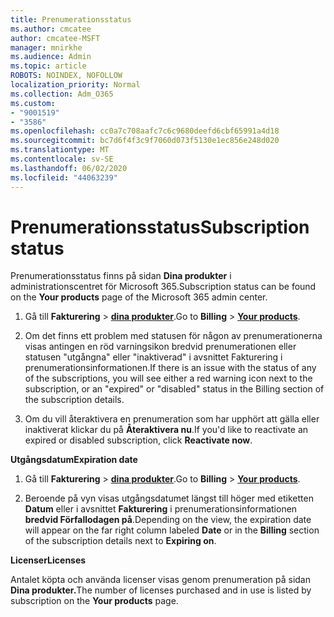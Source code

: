 ```yaml
---
title: Prenumerationsstatus
ms.author: cmcatee
author: cmcatee-MSFT
manager: mnirkhe
ms.audience: Admin
ms.topic: article
ROBOTS: NOINDEX, NOFOLLOW
localization_priority: Normal
ms.collection: Adm_O365
ms.custom:
- "9001519"
- "3586"
ms.openlocfilehash: cc0a7c708aafc7c6c9680deefd6cbf65991a4d18
ms.sourcegitcommit: bc7d6f4f3c9f7060d073f5130e1ec856e248d020
ms.translationtype: MT
ms.contentlocale: sv-SE
ms.lasthandoff: 06/02/2020
ms.locfileid: "44063239"
---
```

# <a name="subscription-status"></a><span data-ttu-id="7eeb8-102">Prenumerationsstatus</span><span class="sxs-lookup"><span data-stu-id="7eeb8-102">Subscription status</span></span>

<span data-ttu-id="7eeb8-103">Prenumerationsstatus finns på sidan **Dina produkter** i administrationscentret för Microsoft 365.</span><span class="sxs-lookup"><span data-stu-id="7eeb8-103">Subscription status can be found on the **Your products** page of the Microsoft 365 admin center.</span></span>

1. <span data-ttu-id="7eeb8-104">Gå till **Fakturering**  >  **[dina produkter](https://go.microsoft.com/fwlink/p/?linkid=842054)**.</span><span class="sxs-lookup"><span data-stu-id="7eeb8-104">Go to **Billing** > **[Your products](https://go.microsoft.com/fwlink/p/?linkid=842054)**.</span></span>

2. <span data-ttu-id="7eeb8-105">Om det finns ett problem med statusen för någon av prenumerationerna visas antingen en röd varningsikon bredvid prenumerationen eller statusen "utgångna" eller "inaktiverad" i avsnittet Fakturering i prenumerationsinformationen.</span><span class="sxs-lookup"><span data-stu-id="7eeb8-105">If there is an issue with the status of any of the subscriptions, you will see either a red warning icon next to the subscription, or an "expired" or "disabled" status in the Billing section of the subscription details.</span></span>

3. <span data-ttu-id="7eeb8-106">Om du vill återaktivera en prenumeration som har upphört att gälla eller inaktiverat klickar du på **Återaktivera nu**.</span><span class="sxs-lookup"><span data-stu-id="7eeb8-106">If you'd like to reactivate an expired or disabled subscription, click **Reactivate now**.</span></span>

<span data-ttu-id="7eeb8-107">**Utgångsdatum**</span><span class="sxs-lookup"><span data-stu-id="7eeb8-107">**Expiration date**</span></span>

1. <span data-ttu-id="7eeb8-108">Gå till **Fakturering**  >  **[dina produkter](https://go.microsoft.com/fwlink/p/?linkid=842054)**.</span><span class="sxs-lookup"><span data-stu-id="7eeb8-108">Go to **Billing** > **[Your products](https://go.microsoft.com/fwlink/p/?linkid=842054)**.</span></span>

2. <span data-ttu-id="7eeb8-109">Beroende på vyn visas utgångsdatumet längst till höger med etiketten **Datum** eller i avsnittet **Fakturering** i prenumerationsinformationen **bredvid Förfallodagen på**.</span><span class="sxs-lookup"><span data-stu-id="7eeb8-109">Depending on the view, the expiration date will appear on the far right column labeled **Date** or in the **Billing** section of the subscription details next to **Expiring on**.</span></span>

<span data-ttu-id="7eeb8-110">**Licenser**</span><span class="sxs-lookup"><span data-stu-id="7eeb8-110">**Licenses**</span></span>

<span data-ttu-id="7eeb8-111">Antalet köpta och använda licenser visas genom prenumeration på sidan **Dina produkter.**</span><span class="sxs-lookup"><span data-stu-id="7eeb8-111">The number of licenses purchased and in use is listed by subscription on the **Your products** page.</span></span>

